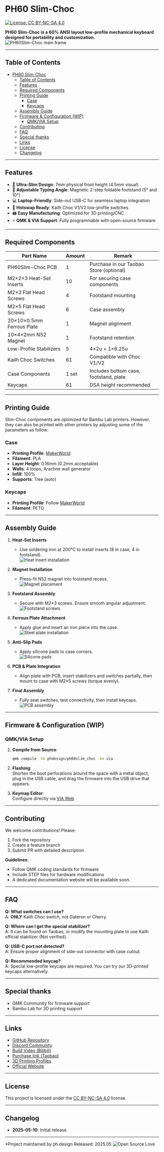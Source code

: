 # PH60 Slim-Choc  
[![License: CC BY-NC-SA 4.0](https://img.shields.io/badge/License-CC%20BY--NC--SA%204.0-lightgrey.svg)](https://creativecommons.org/licenses/by-nc-sa/4.0/)

**PH60 Slim-Choc is a 60% ANSI layout low-profile mechanical keyboard designed for portability and customization.**  
![PH60Slim-Choc main frame](Image/008.jpg)

---

## Table of Contents
- [PH60 Slim-Choc](#ph60-slim-choc)
  - [Table of Contents](#table-of-contents)
  - [Features](#features)
  - [Required Components](#required-components)
  - [Printing Guide](#printing-guide)
    - [Case](#case)
    - [Keycaps](#keycaps)
  - [Assembly Guide](#assembly-guide)
  - [Firmware \& Configuration (WIP)](#firmware--configuration-wip)
    - [QMK/VIA Setup](#qmkvia-setup)
  - [Contributing](#contributing)
  - [FAQ](#faq)
  - [Special thanks](#special-thanks)
  - [Links](#links)
  - [License](#license)
  - [Changelog](#changelog)

---

## Features
+ 📏 **Ultra-Slim Design**: 7mm physical front height (4.5mm visual)
+ 🧲 **Adjustable Typing Angle**: Magnetic 2-step foldable footstand (5° and 10°)
+ 💻 **Laptop-Friendly**: Side-out USB-C for seamless laptop integration
+ 🔅 **Hotswap Ready**: Kailh Choc V1/V2 low-profile switches
+ 🖨️ **Easy Manufacturing**: Optimized for 3D printing/CNC
+ ⚡ **QMK & VIA Support**: Fully programmable with open-source firmware

---

## Required Components
| Part Name                          | Amount | Remark                                        |
|------------------------------------|--------|-----------------------------------------------|
| PH60Slim-Choc PCB                  | 1      | Purchase in our Taobao Store (optional)       |
| M2×2×3 Heat-Set Inserts            | 10     | For securing case components                  |
| M2×3 Flat Head Screws              | 4      | Footstand mounting                            |
| M2×5 Flat Head Screws              | 6      | Case assembly                                 |
| 20×10×0.5mm Ferrous Plate          | 1      | Magnet alignment                              |
| 10×4×2mm N52 Magnet                | 1      | Footstand retention                           |
| Low-Profile Stabilizers            | 5      | 4×2u + 1×6.25u                              |
| Kailh Choc Switches                | 61     | Compatible with Choc V1/V2                    |
| Case Components                    | 1 set  | Includes bottom case, footstand, plate        |
| Keycaps                            | 61     | DSA height recommended                        |

---

## Printing Guide
Slim-Choc components are optimized for Bambu Lab printers. However, they can also be printed with other printers by adjusting some of the parameters as follow:
### Case
- **Printing Profile**: [MakerWorld](https://makerworld.com/en/models/1361888)
- **Filament**: PLA 
- **Layer Height**: 0.16mm (0.2mm acceptable)
- **Walls**: 4 loops, Arachne wall generator
- **Infill**: 100% 
- **Supports**: Tree (auto)

### Keycaps
- **Printing Profile**: Follow [MakerWorld](https://makerworld.com/en/models/1394378)
- **Filament**: PETG

---

## Assembly Guide
1. **Heat-Set Inserts**  
   - Use soldering iron at 200°C to install inserts (8 in case, 4 in footstand).  
   ![Heat insert installation](Image/001.jpg)

2. **Magnet Installation**  
   - Press-fit N52 magnet into footstand recess.  
   ![Magnet placement](Image/003.jpg)

3. **Footstand Assembly**  
   - Secure with M2×3 screws. Ensure smooth angular adjustment.  
   ![Footstand screws](Image/004.jpg)

4. **Ferrous Plate Attachment**  
   - Apply glue and insert an iron piece into the case. 
   ![Steel plate installation](Image/006.jpg)

5. **Anti-Slip Pads**  
   - Apply silicone pads to case corners.  
   ![Silicone pads](Image/005.jpg)

6. **PCB & Plate Integration**  
   - Align plate with PCB, insert stabilizers and switches partially, then mount to case with M2×5 screws (torque evenly).  
   

7. **Final Assembly**  
   - Fully seat switches, test connectivity, then install keycaps.
   ![PCB assembly](Image/007.jpg)

---

## Firmware & Configuration (WIP)
### QMK/VIA Setup
1. **Compile from Source**:  
   ```bash
   qmk compile -kb phdesign/ph60slim_choc -km via
   ```
2. **Flashing**:  
  Shorten the boot perforations around the space with a metal object, plug in the USB cable, and drag the firmware into the USB drive that appears.

1. **Keymap Editor**:  
   Configure directly via [VIA Web](https://usevia.app/)

---

## Contributing
We welcome contributions! Please:  
1. Fork the repository
2. Create a feature branch
3. Submit PR with detailed description  

**Guidelines**:  
- Follow QMK coding standards for firmware  
- Include STEP files for hardware modifications  
- A dedicated documentation website will be available soon.

---

## FAQ
**Q: What switches can I use?**  
A: **ONLY** Kailh Choc switch, not Gateron or Cherry.

**Q: Where can I get the special stabilizer?**  
A: It can be found on Taobao, or modify the mounting plate to use Kailh official stabilizer (Not verified).

**Q: USB-C port not detected?**  
A: Ensure proper alignment of side-out connector with case cutout.

**Q: Recommended keycap?**  
A: Special low-profile keycaps are required. You can try our 3D-printed keycaps alternatively.

---

## Special thanks
- QMK Community for firmware support
- Bambu Lab for 3D printing support

---

## Links
- [GitHub Repository](https://github.com/ph-design/PH60Slim-Choc) 
- [Discord Community](https://discord.gg/8UfQXcefPH)
- [Build Video (Bilibili)](https://www.bilibili.com/video/BV1Te5VzBEiK/)
- [Purchase link (Taobao)](https://shop268559013.taobao.com/)
- [3D Printing Profiles](https://makerworld.com/en/@M_Altmann)
- [Official Website](https://phdesign.cc)

---

## License
This project is licensed under the [CC BY-NC-SA 4.0](https://creativecommons.org/licenses/by-nc-sa/4.0/) license.

---

## Changelog
- **2025-05-10**: Initial release.

---

*Project maintained by ph.design Released: 2025.05 
![Open Source Love](https://badges.frapsoft.com/os/v2/open-source.svg?v=103)